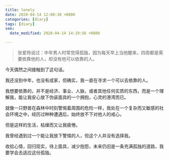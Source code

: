 ```yaml
---
title: lonely
date: 2020-04-14 12:00:30 +0800
categories: [diary]
tags: [diary]
seo:
  date_modified: 2020-04-14 14:19:56 +0800

---
```


> 张爱玲说过：中年男人时常觉得孤独，因为每天早上当他醒来，四周都是需要依靠他的人，却没有他可以依靠的人。

今天偶然之间接触到了这句话。

我还没到中年，也没有成家，但确实，我一直在寻求一个可以去依靠的人。

我想要依靠的，并不是经济、事业、人脉，或者其他任何实质的东西，而是一个理解我，能让我安心放下伪装面具的一个拥抱，心灵的港湾而已。

就像一只野兽在森林中时刻警惕着周围的危险一样，我处在一个复杂而又敏感的社会环境之中，经历过种种遭遇后，始终放不下对他人的戒心。

但是这样的生活，枯燥而又让我疲倦。

我曾经遇到过一个能让我放下警惕的人，但这个人并没有选择我。

收拾心情，回归现实，待上面具，减少抱怨，未来仍旧是一条充满孤独的道路，我要学会去适应这份孤独。
